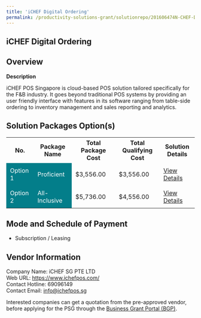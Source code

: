 ```yaml
---
title: 'iCHEF Digital Ordering'
permalink: /productivity-solutions-grant/solutionrepo/201606474N-CHEF-Dgtl-Ordrng-FS
---
```


## iCHEF Digital Ordering

## Overview

**Description**

iCHEF POS Singapore is cloud-based POS solution tailored specifically for the F&B industry. It goes beyond traditional POS systems by providing an user friendly interface with features in its software ranging from table-side ordering to inventory management and sales reporting and analytics.

## Solution Packages Option(s)

<table>
<tr>
<th><b>No.</b></th>
<th><b>Package Name</b></th>
<th><b>Total Package Cost</b></th>
<th><b>Total Qualifying Cost</b></th>
<th><b>Solution Details</b></th>
</tr>
<tr>
<td style='padding: 10px; background-color: #037E8A; color: #FFFFFF;'>Option 1</td>
<td style='padding: 10px; background-color: #037E8A; color: #FFFFFF;'>Proficient</td>
<td style='padding: 10px;'>$3,556.00</td>
<td style='padding: 10px;'>$3,556.00</td>
<td style='padding: 10px;'><a href='/images/psg/iCHEF_DigitalOrdering_08022024_Desensitised_Annex3_Part1.pdf' target='_blank'>View Details</a></td>
</tr>
<tr>
<td style='padding: 10px; background-color: #037E8A; color: #FFFFFF;'>Option 2</td>
<td style='padding: 10px; background-color: #037E8A; color: #FFFFFF;'>All-Inclusive	</td>
<td style='padding: 10px;'>$5,736.00</td>
<td style='padding: 10px;'>$4,556.00</td>
<td style='padding: 10px;'><a href='/images/psg/iCHEF_DigitalOrdering_08022024_Desensitised_Annex3_Part2.pdf' target='_blank'>View Details</a></td>
</tr>
</table>

## Mode and Schedule of Payment

 - Subscription / Leasing

## Vendor Information

 Company Name: iCHEF SG PTE LTD<br>Web URL: https://www.ichefpos.com/ <br>Contact Hotline: 69096149 <br>Contact Email: info@ichefpos.sg <br>

Interested companies can get a quotation from the pre-approved vendor, before applying for the PSG through the <a href='https://www.businessgrants.gov.sg/' target='_blank' rel='noopener'>Business Grant Portal (BGP)</a>.

<script src="/jquery/resize-tables.js"></script>

